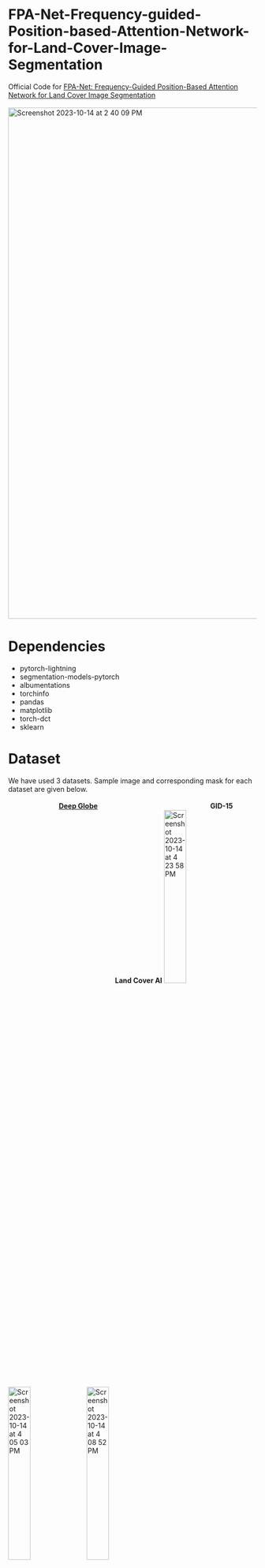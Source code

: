# FPA-Net-Frequency-guided-Position-based-Attention-Network-for-Land-Cover-Image-Segmentation
Official Code for [FPA-Net: Frequency-Guided Position-Based Attention Network for Land Cover Image Segmentation](https://www.worldscientific.com/doi/10.1142/S0218001423540150)
<br>
<br>
<img width="1037" alt="Screenshot 2023-10-14 at 2 40 09 PM" src="https://github.com/alshahriarrubel/FPA-Net-Frequency-guided-Position-based-Attention-Network-for-Land-Cover-Image-Segmentation/assets/24860187/1b05b3a9-88ef-435b-9df5-d0c2cd754059">

# Dependencies
* pytorch-lightning
* segmentation-models-pytorch
* albumentations
* torchinfo
* pandas
* matplotlib
* torch-dct
* sklearn

# Dataset 
We have used 3 datasets. Sample image and corresponding mask for each dataset are given below. <br><br>
&nbsp;&nbsp;&nbsp;&nbsp;&nbsp;&nbsp;&nbsp;&nbsp;&nbsp;&nbsp;&nbsp;&nbsp;&nbsp;&nbsp;&nbsp;&nbsp;&nbsp;&nbsp;&nbsp;&nbsp;&nbsp;&nbsp;&nbsp;&nbsp;&nbsp; **[Deep Globe](https://arxiv.org/abs/1805.06561)** &nbsp;&nbsp;&nbsp;&nbsp;&nbsp;&nbsp;&nbsp;&nbsp;&nbsp;&nbsp;&nbsp;&nbsp;&nbsp;&nbsp;&nbsp;&nbsp;&nbsp;&nbsp;&nbsp;&nbsp;&nbsp;&nbsp;&nbsp;&nbsp;&nbsp;&nbsp;&nbsp;&nbsp;&nbsp;&nbsp;&nbsp;&nbsp;&nbsp;&nbsp;&nbsp;&nbsp;&nbsp;&nbsp;&nbsp;&nbsp;&nbsp;&nbsp;&nbsp;&nbsp;&nbsp;&nbsp;&nbsp;&nbsp;&nbsp;&nbsp;&nbsp;&nbsp;&nbsp;&nbsp;&nbsp;&nbsp; **GID-15** &nbsp;&nbsp;&nbsp;&nbsp;&nbsp;&nbsp;&nbsp;&nbsp;&nbsp;&nbsp;&nbsp;&nbsp;&nbsp;&nbsp;&nbsp;&nbsp;&nbsp;&nbsp;&nbsp;&nbsp;&nbsp;&nbsp;&nbsp;&nbsp;&nbsp;&nbsp;&nbsp;&nbsp;&nbsp;&nbsp;&nbsp;&nbsp;&nbsp;&nbsp;&nbsp;&nbsp;&nbsp;&nbsp;&nbsp;&nbsp;&nbsp;&nbsp;&nbsp;&nbsp;&nbsp;&nbsp;&nbsp;&nbsp;&nbsp;&nbsp;&nbsp;&nbsp;&nbsp;&nbsp; **Land Cover AI**
<img width="30%" alt="Screenshot 2023-10-14 at 4 23 58 PM" src="https://github.com/alshahriarrubel/FPA-Net-Frequency-guided-Position-based-Attention-Network-for-Land-Cover-Image-Segmentation/assets/24860187/cdd645b3-efb8-40ca-987d-228d7bbcd529"> &nbsp;&nbsp; <img width="30%" alt="Screenshot 2023-10-14 at 4 05 03 PM" src="https://github.com/alshahriarrubel/FPA-Net-Frequency-guided-Position-based-Attention-Network-for-Land-Cover-Image-Segmentation/assets/24860187/b412edc4-064e-4c6c-b5b2-945ad3618eaa">&nbsp;&nbsp;<img width="30%" alt="Screenshot 2023-10-14 at 4 08 52 PM" src="https://github.com/alshahriarrubel/FPA-Net-Frequency-guided-Position-based-Attention-Network-for-Land-Cover-Image-Segmentation/assets/24860187/dcf4ee05-630b-4ce0-8b0d-f89959802e5b">

 <br>
<img width="30%" alt="Screenshot 2023-10-14 at 3 53 15 PM" src="https://github.com/alshahriarrubel/FPA-Net-Frequency-guided-Position-based-Attention-Network-for-Land-Cover-Image-Segmentation/assets/24860187/0f2a141a-6271-4fae-8814-efa2d041db6e">&nbsp;&nbsp; <img height="220" width="30%" alt="Screenshot 2023-10-14 at 4 19 31 PM" src="https://github.com/alshahriarrubel/FPA-Net-Frequency-guided-Position-based-Attention-Network-for-Land-Cover-Image-Segmentation/assets/24860187/c91fc422-22c2-48f1-910b-e5206cb0c3ba">&nbsp;&nbsp; <img width="30%" alt="Screenshot 2023-10-14 at 4 19 14 PM" src="https://github.com/alshahriarrubel/FPA-Net-Frequency-guided-Position-based-Attention-Network-for-Land-Cover-Image-Segmentation/assets/24860187/6a5fb7f1-70b6-4742-8c84-ed28aa614cbd">


 

# Visualization
<img width="92%" alt="Screenshot 2023-10-14 at 2 42 13 PM" src="https://github.com/alshahriarrubel/FPA-Net-Frequency-guided-Position-based-Attention-Network-for-Land-Cover-Image-Segmentation/assets/24860187/abfaed2e-1441-4fda-b22d-d2856dc21fb0">

# Citation 
Rubel, Al Shahriar, and Frank Y. Shih. "FPA-Net: Frequency-guided Position-based Attention Network for Land Cover Image Segmentation." International Journal of Pattern Recognition and Artificial Intelligence (2023).

